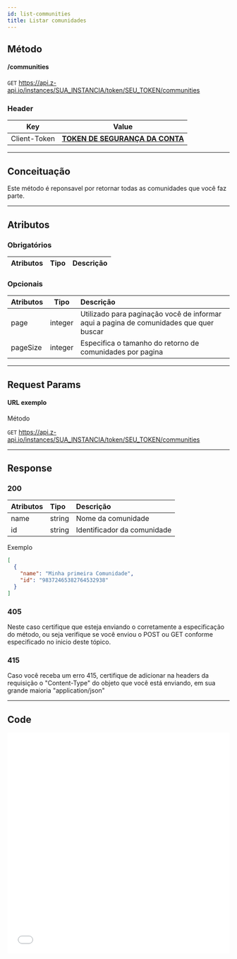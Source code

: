 ```yaml
---
id: list-communities
title: Listar comunidades
---
```


## Método

#### /communities

`GET` https://api.z-api.io/instances/SUA_INSTANCIA/token/SEU_TOKEN/communities

### Header

|      Key       |            Value            |
| :------------: |     :-----------------:     |
|  Client-Token  | **[TOKEN DE SEGURANÇA DA CONTA](../security/client-token)** |
---

## Conceituação

Este método é reponsavel por retornar todas as comunidades que você faz parte.

---

## Atributos

### Obrigatórios

| Atributos | Tipo | Descrição |
| :-------- | :--: | :-------- |

### Opcionais

| Atributos | Tipo | Descrição |
| :-- | :-: | :-- |
| page | integer | Utilizado para paginação você de informar aqui a pagina de comunidades que quer buscar |
| pageSize | integer | Especifica o tamanho do retorno de comunidades por pagina |

---

## Request Params

#### URL exemplo

Método

`GET` https://api.z-api.io/instances/SUA_INSTANCIA/token/SEU_TOKEN/communities

---

## Response

### 200

| Atributos | Tipo   | Descrição                   |
| :-------- | :----- | :-------------------------- |
| name      | string | Nome da comunidade          |
| id        | string | Identificador da comunidade |

Exemplo

```json
[
  {
    "name": "Minha primeira Comunidade",
    "id": "98372465382764532938"
  }
]
```

### 405

Neste caso certifique que esteja enviando o corretamente a especificação do método, ou seja verifique se você enviou o POST ou GET conforme especificado no inicio deste tópico.

### 415

Caso você receba um erro 415, certifique de adicionar na headers da requisição o "Content-Type" do objeto que você está enviando, em sua grande maioria "application/json"

---

## Code

<iframe src="//api.apiembed.com/?source=https://raw.githubusercontent.com/Z-API/z-api-docs/main/json-examples/list-communities.json&targets=all" frameborder="0" scrolling="no" width="100%" height="500px" seamless></iframe>
